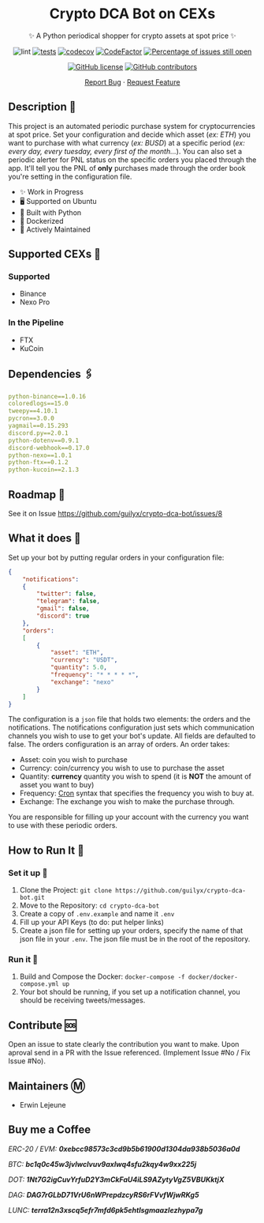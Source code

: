 <div align="center">

# Crypto DCA Bot on CEXs

✨ A Python periodical shopper for crypto assets at spot price ✨

</div>

<div align="center">
    
![lint](https://github.com/guilyx/crypto-dca-bot/workflows/lint/badge.svg?branch=master)
[![tests](https://github.com/guilyx/crypto-dca-bot/actions/workflows/tests.yml/badge.svg)](https://github.com/guilyx/crypto-dca-bot/actions/workflows/tests.yml)
[![codecov](https://codecov.io/gh/guilyx/crypto-dca-bot/branch/master/graph/badge.svg?token=GXUOT9P1WE)](https://codecov.io/gh/guilyx/python-nexo)
[![CodeFactor](https://www.codefactor.io/repository/github/guilyx/crypto-dca-bot/badge)](https://www.codefactor.io/repository/github/guilyx/python-nexo)
[![Percentage of issues still open](http://isitmaintained.com/badge/open/guilyx/python-nexo.svg)](http://isitmaintained.com/project/guilyx/python-nexo "Percentage of issues still open")
<!-- ![PipPerMonths](https://img.shields.io/pypi/dm/python-nexo.svg)
[![Pip version fury.io](https://badge.fury.io/py/python-nexo.svg)](https://pypi.python.org/pypi/crypto-dca-bot/) -->
[![GitHub license](https://img.shields.io/github/license/guilyx/python-nexo.svg)](https://github.com/guilyx/crypto-dca-bot/blob/master/LICENSE)
[![GitHub contributors](https://img.shields.io/github/contributors/guilyx/python-nexo.svg)](https://GitHub.com/guilyx/crypto-dca-bot/graphs/contributors/)

</div>

<div align="center">
    
[Report Bug](https://github.com/guilyx/crypto-dca-bot/issues) · [Request Feature](https://github.com/guilyx/crypto-dca-bot/issues)

</div>

## Description 📰

This project is an automated periodic purchase system for cryptocurrencies at spot price. Set your configuration and decide which asset (*ex: ETH*) you want to purchase with what currency (*ex: BUSD*) at a specific period (*ex: every day, every tuesday, every first of the month...*). You can also set a periodic alerter for PNL status on the specific orders you placed through the app. It'll tell you the PNL of **only** purchases made through the order book you're setting in the configuration file.

- ✨ Work in Progress
- 🖥️ Supported on Ubuntu
- 🎌 Built with Python
- 🐋 Dockerized
- 🍻 Actively Maintained

## Supported CEXs 💸

### Supported

- Binance
- Nexo Pro

### In the Pipeline

- FTX
- KuCoin

## Dependencies 🖇️

```yaml
python-binance==1.0.16
coloredlogs==15.0
tweepy==4.10.1
pycron==3.0.0
yagmail==0.15.293
discord.py==2.0.1
python-dotenv==0.9.1
discord-webhook==0.17.0
python-nexo==1.0.1
python-ftx==0.1.2
python-kucoin==2.1.3
```

## Roadmap 🌱

See it on Issue https://github.com/guilyx/crypto-dca-bot/issues/8

## What it does 🔎

Set up your bot by putting regular orders in your configuration file:

```json
{
    "notifications":
    {
        "twitter": false,
        "telegram": false,
        "gmail": false,
        "discord": true
    },
    "orders": 
    [
        {
            "asset": "ETH",
            "currency": "USDT",
            "quantity": 5.0,
            "frequency": "* * * * *",
            "exchange": "nexo"
        }
    ]
}
```

The configuration is a `json` file that holds two elements: the orders and the notifications. The notifications configuration just sets which communication channels you wish to use to get your bot's update. All fields are defaulted to false. The orders configuration is an array of orders. An order takes:

- Asset: coin you wish to purchase
- Currency: coin/currency you wish to use to purchase the asset
- Quantity: **currency** quantity you wish to spend (it is **NOT** the amount of asset you want to buy)
- Frequency: [Cron](https://crontab.guru/#0_0_*_*) syntax that specifies the frequency you wish to buy at.
- Exchange: The exchange you wish to make the purchase through.

You are responsible for filling up your account with the currency you want to use with these periodic orders.

## How to Run It 📑

### Set it up 💾

1. Clone the Project: `git clone https://github.com/guilyx/crypto-dca-bot.git`
2. Move to the Repository: `cd crypto-dca-bot`
3. Create a copy of `.env.example` and name it `.env`
4. Fill up your API Keys (to do: put helper links)
5. Create a json file for setting up your orders, specify the name of that json file in your `.env`. The json file must be in the root of the repository.

### Run it 💨

1. Build and Compose the Docker: `docker-compose -f docker/docker-compose.yml up`
2. Your bot should be running, if you set up a notification channel, you should be receiving tweets/messages.

## Contribute 🆘

Open an issue to state clearly the contribution you want to make. Upon aproval send in a PR with the Issue referenced. (Implement Issue #No / Fix Issue #No).

## Maintainers Ⓜ️

- Erwin Lejeune

## Buy me a Coffee

*ERC-20 / EVM: **0xebcc98573c3cd9b5b61900d1304da938b5036a0d***

*BTC: **bc1q0c45w3jvlwclvuv9axlwq4sfu2kqy4w9xx225j***

*DOT: **1Nt7G2igCuvYrfuD2Y3mCkFaU4iLS9AZytyVgZ5VBUKktjX***

*DAG: **DAG7rGLbD71VrU6nWPrepdzcyRS6rFVvfWjwRKg5***

*LUNC: **terra12n3xscq5efr7mfd6pk5ehtlsgmaazlezhypa7g***
